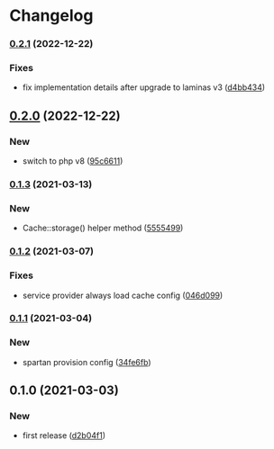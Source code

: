 # Changelog
### [0.2.1](https://github.com/spartan/cache/compare/v0.2.0...v0.2.1) (2022-12-22)


### Fixes

* fix implementation details after upgrade to laminas v3 ([d4bb434](https://github.com/spartan/cache/commit/d4bb4343f79f53cd2796197e7d79591cdc7feaaf))

## [0.2.0](https://github.com/spartan/cache/compare/v0.1.3...v0.2.0) (2022-12-22)


### New

* switch to php v8 ([95c6611](https://github.com/spartan/cache/commit/95c661176ba37e70220d919a3beefcc18f251b69))

### [0.1.3](https://github.com/spartan/cache/compare/v0.1.2...v0.1.3) (2021-03-13)


### New

* Cache::storage() helper method ([5555499](https://github.com/spartan/cache/commit/55554997f27ce79ae8a3702cec3ce5c4e518ce41))

### [0.1.2](https://github.com/spartan/cache/compare/v0.1.1...v0.1.2) (2021-03-07)


### Fixes

* service provider always load cache config ([046d099](https://github.com/spartan/cache/commit/046d099aa4d32f78e97e1b54caeacbe7869b6bc1))

### [0.1.1](https://github.com/spartan/cache/compare/v0.1.0...v0.1.1) (2021-03-04)


### New

* spartan provision config ([34fe6fb](https://github.com/spartan/cache/commit/34fe6fb9bde545dfdb25b0e58ad7a50748e229df))

## 0.1.0 (2021-03-03)


### New

* first release ([d2b04f1](https://github.com/spartan/cache/commit/d2b04f1e6a69fc04c6809d1f7e5c7df585685a87))
